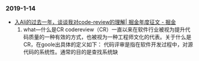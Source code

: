 ### 2019-1-14 <br/>
+ [入Ali的过去一年，谈谈我对code-review的理解| 掘金年度征文 - 掘金](https://juejin.im/post/5c3b2bb9e51d4552090db0be) <br/>
    1. what—什么是CR codereview（CR）一直以来在软件行业被视为提升代码质量的一种有效的方式，也被视为一种工程师文化的代表。关于什么是CR，在goole出具体的定义如下： 代码评审是指在软件开发过程中，对源代码的系统性。通常的目的是查找系统缺 <br/>